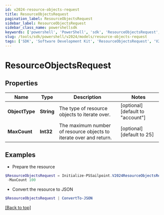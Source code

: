 ```yaml
---
id: v2024-resource-objects-request
title: ResourceObjectsRequest
pagination_label: ResourceObjectsRequest
sidebar_label: ResourceObjectsRequest
sidebar_class_name: powershellsdk
keywords: ['powershell', 'PowerShell', 'sdk', 'ResourceObjectsRequest', 'V2024ResourceObjectsRequest'] 
slug: /tools/sdk/powershell/v2024/models/resource-objects-request
tags: ['SDK', 'Software Development Kit', 'ResourceObjectsRequest', 'V2024ResourceObjectsRequest']
---
```



# ResourceObjectsRequest

## Properties

Name | Type | Description | Notes
------------ | ------------- | ------------- | -------------
**ObjectType** | **String** | The type of resource objects to iterate over. | [optional] [default to "account"]
**MaxCount** | **Int32** | The maximum number of resource objects to iterate over and return. | [optional] [default to 25]

## Examples

- Prepare the resource
```powershell
$ResourceObjectsRequest = Initialize-PSSailpoint.V2024ResourceObjectsRequest  -ObjectType group `
 -MaxCount 100
```

- Convert the resource to JSON
```powershell
$ResourceObjectsRequest | ConvertTo-JSON
```


[[Back to top]](#) 

